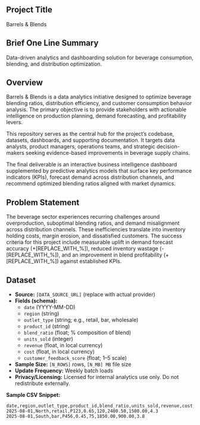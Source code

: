 ## Project Title
Barrels & Blends

## Brief One Line Summary
Data-driven analytics and dashboarding solution for beverage consumption, blending, and distribution optimization.

## Overview
Barrels & Blends is a data analytics initiative designed to optimize beverage blending ratios, distribution efficiency, and customer consumption behavior analysis. The primary objective is to provide stakeholders with actionable intelligence on production planning, demand forecasting, and profitability levers.

This repository serves as the central hub for the project’s codebase, datasets, dashboards, and supporting documentation. It targets data analysts, product managers, operations teams, and strategic decision-makers seeking evidence-based improvements in beverage supply chains.

The final deliverable is an interactive business intelligence dashboard supplemented by predictive analytics models that surface key performance indicators (KPIs), forecast demand across distribution channels, and recommend optimized blending ratios aligned with market dynamics.

## Problem Statement
The beverage sector experiences recurring challenges around overproduction, suboptimal blending ratios, and demand misalignment across distribution channels. These inefficiencies translate into inventory holding costs, margin erosion, and dissatisfied customers. The success criteria for this project include measurable uplift in demand forecast accuracy (+[REPLACE_WITH_%]), reduced inventory wastage (-[REPLACE_WITH_%]), and an improvement in blend profitability (+[REPLACE_WITH_%]) against established KPIs.

## Dataset
- **Source:** `[DATA_SOURCE_URL]` (replace with actual provider)
- **Fields (schema):**
  - `date` (YYYY-MM-DD)
  - `region` (string)
  - `outlet_type` (string; e.g., retail, bar, wholesale)
  - `product_id` (string)
  - `blend_ratio` (float; % composition of blend)
  - `units_sold` (integer)
  - `revenue` (float, in local currency)
  - `cost` (float, in local currency)
  - `customer_feedback_score` (float; 1–5 scale)
- **Sample Size:** `[N_ROWS]` rows, `[N_MB] MB` file size
- **Update Frequency:** Weekly batch loads
- **Privacy/Licensing:** Licensed for internal analytics use only. Do not redistribute externally.

**Sample CSV Snippet:**
```csv
date,region,outlet_type,product_id,blend_ratio,units_sold,revenue,cost,customer_feedback_score
2025-08-01,North,retail,P123,0.65,120,2400.50,1500.00,4.3
2025-08-01,South,bar,P456,0.45,75,1850.00,900.00,3.8
